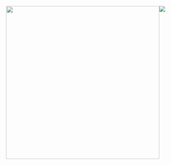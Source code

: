<div style="display: flex; flex-direction: row; justify-content: between;">
    <a href="https://github.com/Valinor13/github-readme-stats">
      <img style="width: 420px; height: auto;" align="center" src="https://github-readme-stats.vercel.app/api?username=Valinor13&show_icons=true&theme=cobalt" />
    </a>
    <a href="https://github.com/Valinor13/convoychat">
      <img align="center" src="https://github-readme-stats.vercel.app/api/top-langs/?username=Valinor13&langs_count=10&theme=cobalt&layout=compact&exclude_repo=holbertonschool-web_back_end,binary_trees,holberton-smiling-school,holbertonschool-low_level_programming,holberton-headphones,holbertonschool-zero_day,your_first_code" />
    </a>
</div>
